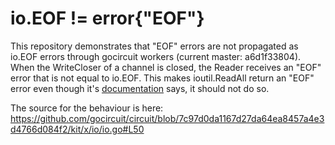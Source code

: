 io.EOF != error{"EOF"}
======================

This repository demonstrates that "EOF" errors are not propagated as io.EOF
errors through gocircuit workers (current master: a6d1f33804). When the WriteCloser of a channel is closed,
the Reader receives an "EOF" error that is not equal to io.EOF. This makes
ioutil.ReadAll return an "EOF" error even though it's [documentation](http://golang.org/pkg/io/ioutil/#ReadAll) says, it should not do so.

The source for the behaviour is here: https://github.com/gocircuit/circuit/blob/7c97d0da1167d27da64ea8457a4e3d4766d084f2/kit/x/io/io.go#L50
